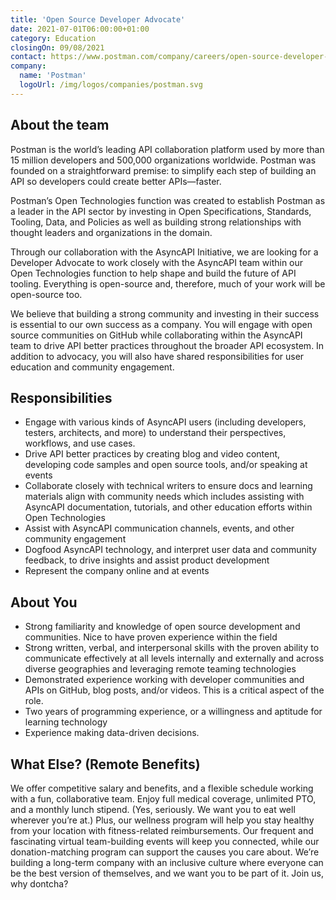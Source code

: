 ```yaml
---
title: 'Open Source Developer Advocate'
date: 2021-07-01T06:00:00+01:00
category: Education
closingOn: 09/08/2021
contact: https://www.postman.com/company/careers/open-source-developer-advocate-open-technologies-4584342003/
company: 
  name: 'Postman'
  logoUrl: /img/logos/companies/postman.svg
---
```


## About the team

Postman is the world’s leading API collaboration platform used by more than 15 million developers and 500,000 organizations worldwide. Postman was founded on a straightforward premise: to simplify each step of building an API so developers could create better APIs—faster.

Postman’s Open Technologies function was created to establish Postman as a leader in the API sector by investing in Open Specifications, Standards, Tooling, Data, and Policies as well as building strong relationships with thought leaders and organizations in the domain.

Through our collaboration with the AsyncAPI Initiative, we are looking for a Developer Advocate to work closely with the AsyncAPI team within our Open Technologies function to help shape and build the future of API tooling. Everything is open-source and, therefore, much of your work will be open-source too.

We believe that building a strong community and investing in their success is essential to our own success as a company. You will engage with open source communities on GitHub while collaborating within the AsyncAPI team to drive API better practices throughout the broader API ecosystem. In addition to advocacy, you will also have shared responsibilities for user education and community engagement.

## Responsibilities

- Engage with various kinds of AsyncAPI users (including developers, testers, architects, and more) to understand their perspectives, workflows, and use cases.
- Drive API better practices by creating blog and video content, developing code samples and open source tools, and/or speaking at events
- Collaborate closely with technical writers to ensure docs and learning materials align with community needs which includes assisting with AsyncAPI documentation, tutorials, and other education efforts within Open Technologies
- Assist with AsyncAPI communication channels, events, and other community engagement 
- Dogfood AsyncAPI technology, and interpret user data and community feedback, to drive insights and assist product development
- Represent the company online and at events


## About You
- Strong familiarity and knowledge of open source development and communities. Nice to have proven experience within the field
- Strong written, verbal, and interpersonal skills with the proven ability to communicate effectively at all levels internally and externally and across diverse geographies and leveraging remote teaming technologies
- Demonstrated experience working with developer communities and APIs on GitHub, blog posts, and/or videos. This is a critical aspect of the role. 
- Two years of programming experience, or a willingness and aptitude for learning technology
- Experience making data-driven decisions.

## What Else? (Remote Benefits)

We offer competitive salary and benefits, and a flexible schedule working with a fun, collaborative team. Enjoy full medical coverage, unlimited PTO, and a monthly lunch stipend. (Yes, seriously. We want you to eat well wherever you’re at.) Plus, our wellness program will help you stay healthy from your location with fitness-related reimbursements. Our frequent and fascinating virtual team-building events will keep you connected, while our donation-matching program can support the causes you care about. We’re building a long-term company with an inclusive culture where everyone can be the best version of themselves, and we want you to be part of it. Join us, why dontcha?